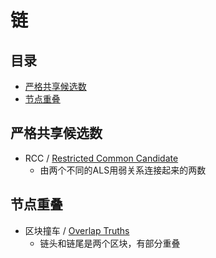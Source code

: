 # 链
<!-- START doctoc generated TOC please keep comment here to allow auto update -->
<!-- DON'T EDIT THIS SECTION, INSTEAD RE-RUN doctoc TO UPDATE -->
## 目录

- [严格共享候选数](#%E4%B8%A5%E6%A0%BC%E5%85%B1%E4%BA%AB%E5%80%99%E9%80%89%E6%95%B0)
- [节点重叠](#%E8%8A%82%E7%82%B9%E9%87%8D%E5%8F%A0)

<!-- END doctoc generated TOC please keep comment here to allow auto update -->

## 严格共享候选数

- RCC / [Restricted Common Candidate](https://zhuanlan.zhihu.com/p/33769864)
  - 由两个不同的ALS用弱关系连接起来的两数

## 节点重叠

- 区块撞车 / [Overlap Truths](https://zhuanlan.zhihu.com/p/33770218)
  - 链头和链尾是两个区块，有部分重叠
